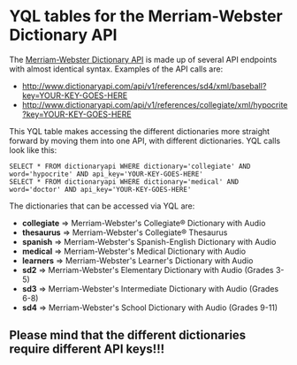 # YQL tables for the Merriam-Webster Dictionary API

The [Merriam-Webster Dictionary API](http://www.dictionaryapi.com) is made up of several API endpoints with almost identical syntax. Examples of the API calls are: 

- http://www.dictionaryapi.com/api/v1/references/sd4/xml/baseball?key=YOUR-KEY-GOES-HERE
- http://www.dictionaryapi.com/api/v1/references/collegiate/xml/hypocrite?key=YOUR-KEY-GOES-HERE

This YQL table makes accessing the different dictionaries more straight forward by moving them into one API, with different dictionaries. YQL calls look like this:

	SELECT * FROM dictionaryapi WHERE dictionary='collegiate' AND word='hypocrite' AND api_key='YOUR-KEY-GOES-HERE'	
	SELECT * FROM dictionaryapi WHERE dictionary='medical' AND word='doctor' AND api_key='YOUR-KEY-GOES-HERE' 
	
The dictionaries that can be accessed via YQL are:

- **collegiate** 	=> Merriam-Webster's Collegiate® Dictionary with Audio
- **thesaurus** 	=> Merriam-Webster's Collegiate® Thesaurus
- **spanish** 		=> Merriam-Webster's Spanish-English Dictionary with Audio
- **medical** 		=> Merriam-Webster's Medical Dictionary with Audio
- **learners** 		=> Merriam-Webster's Learner's Dictionary with Audio
- **sd2** 				=> Merriam-Webster's Elementary Dictionary with Audio (Grades 3-5)
- **sd3**					=> Merriam-Webster's Intermediate Dictionary with Audio (Grades 6-8)
- **sd4** 				=> Merriam-Webster's School Dictionary with Audio (Grades 9-11)	
	
## Please mind that the different dictionaries require different API keys!!!
